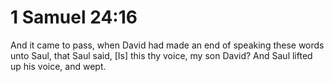 # 1 Samuel 24:16

And it came to pass, when David had made an end of speaking these words unto Saul, that Saul said, [Is] this thy voice, my son David? And Saul lifted up his voice, and wept.